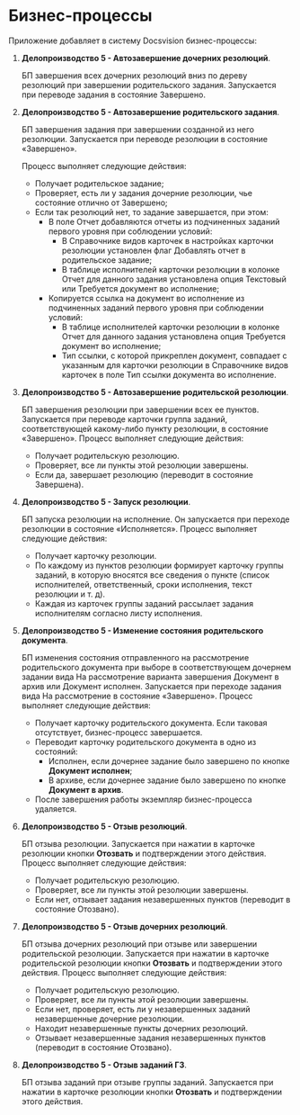 # Бизнес-процессы

Приложение добавляет в систему Docsvision бизнес-процессы:

1. **Делопроизводство 5 - Автозавершение дочерних резолюций**.

   БП завершения всех дочерних резолюций вниз по дереву резолюций при завершении родительского задания. Запускается при переводе задания в состояние Завершено.

2. **Делопроизводство 5 - Автозавершение родительского задания**.

   БП завершения задания при завершении созданной из него резолюции. Запускается при переводе резолюции в состояние «Завершено».

   Процесс выполняет следующие действия:

   - Получает родительское задание;
   - Проверяет, есть ли у задания дочерние резолюции, чье состояние отлично от Завершено;
   - Если так резолюций нет, то задание завершается, при этом:
     - В поле Отчет добавляются отчеты из подчиненных заданий первого уровня при соблюдении условий:
       - В Справочнике видов карточек в настройках карточки резолюции установлен флаг Добавлять отчет в родительское задание;
       - В таблице исполнителей карточки резолюции в колонке Отчет для данного задания установлена опция Текстовый или Требуется документ во исполнение;
     - Копируется ссылка на документ во исполнение из подчиненных заданий первого уровня при соблюдении условий:
       - В таблице исполнителей карточки резолюции в колонке Отчет для данного задания установлена опция Требуется документ во исполнение;
       - Тип ссылки, с которой прикреплен документ, совпадает с указанным для карточки резолюции в Справочнике видов карточек в поле Тип ссылки документа во исполнение.

3. **Делопроизводство 5 - Автозавершение родительской резолюции**.

   БП завершения резолюции при завершении всех ее пунктов. Запускается при переводе карточки группа заданий, соответствующей какому-либо пункту резолюции, в состояние «Завершено». Процесс выполняет следующие действия:

   - Получает родительскую резолюцию.
   - Проверяет, все ли пункты этой резолюции завершены.
   - Если да, завершает резолюцию (переводит в состояние Завершена).

4. **Делопроизводство 5 - Запуск резолюции**.

   БП запуска резолюции на исполнение. Он запускается при переходе резолюции в состояние «Исполняется». Процесс выполняет следующие действия:

   - Получает карточку резолюции.
   - По каждому из пунктов резолюции формирует карточку группы заданий, в которую вносятся все сведения о пункте (список исполнителей, ответственный, сроки исполнения, текст резолюции и т. д).
   - Каждая из карточек группы заданий рассылает задания исполнителям согласно листу исполнения.

5. **Делопроизводство 5 - Изменение состояния родительского документа**.

   БП изменения состояния отправленного на рассмотрение родительского документа при выборе в соответствующем дочернем задании вида На рассмотрение варианта завершения Документ в архив или Документ исполнен. Запускается при переходе задания вида На рассмотрение в состояние «Завершено». Процесс выполняет следующие действия:

   - Получает карточку родительского документа. Если таковая отсутствует, бизнес-процесс завершается.
   - Переводит карточку родительского документа в одно из состояний:
     - Исполнен, если дочернее задание было завершено по кнопке **Документ исполнен**;
     - В архиве, если дочернее задание было завершено по кнопке **Документ в архив**. 
   - После завершения работы экземпляр бизнес-процесса удаляется.

6. **Делопроизводство 5 - Отзыв резолюций**.

   БП отзыва резолюции. Запускается при нажатии в карточке резолюции кнопки **Отозвать** и подтверждении этого действия. Процесс выполняет следующие действия:

   - Получает родительскую резолюцию.
   - Проверяет, все ли пункты этой резолюции завершены.
   - Если нет, отзывает задания незавершенных пунктов (переводит в состояние Отозвано).

7. **Делопроизводство 5 - Отзыв дочерних резолюций**.

   БП отзыва дочерних резолюций при отзыве или завершении родительской резолюции. Запускается при нажатии в карточке родительской резолюции кнопки **Отозвать** и подтверждении этого действия. Процесс выполняет следующие действия:

   - Получает родительскую резолюцию.
   - Проверяет, все ли пункты этой резолюции завершены.
   - Если нет, проверяет, есть ли у незавершенных заданий незавершенные дочерние резолюции.
   - Находит незавершенные пункты дочерних резолюций.
   - Отзывает незавершенные задания незавершенных пунктов (переводит в состояние Отозвано).

8. **Делопроизводство 5 - Отзыв заданий ГЗ**.

   БП отзыва заданий при отзыве группы заданий. Запускается при нажатии в карточке резолюции кнопки **Отозвать** и подтверждении этого действия.